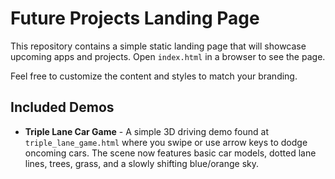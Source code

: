 # Future Projects Landing Page

This repository contains a simple static landing page that will showcase upcoming apps and projects. Open `index.html` in a browser to see the page.

Feel free to customize the content and styles to match your branding.

## Included Demos

- **Triple Lane Car Game** - A simple 3D driving demo found at `triple_lane_game.html` where you swipe or use arrow keys to dodge oncoming cars. The scene now features basic car models, dotted lane lines, trees, grass, and a slowly shifting blue/orange sky.
